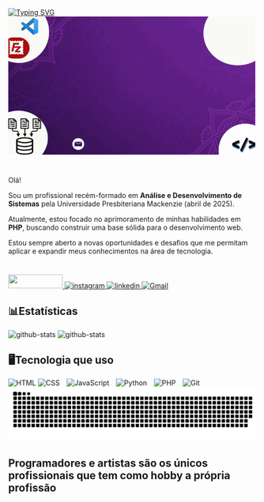 <!-- Link do video que usei para fazer
https://youtu.be/cRoBt6AZgjc?si=Z3T7F-i3jZuodyze 

https://youtu.be/9ygf4hkLVnA?si=WC2_lNrQWtLV2ijP-->

<a href="https://git.io/typing-svg">
  <img  src="https://readme-typing-svg.demolab.com?font=Fira+Code&size=30&duration=4999&pause=1000&color=28F727&width=435&lines=Welcome+to+my+profile!" 
  alt="Typing SVG"/>
</a>

<img alt="Gif de apresentação"  src="./assets/header-gif.gif" width="500"/>

#
Olá! 

Sou um profissional recém-formado em **Análise e Desenvolvimento de Sistemas** pela Universidade Presbiteriana Mackenzie (abril de 2025).

Atualmente, estou focado no aprimoramento de minhas habilidades em **PHP**, buscando construir uma base sólida para o desenvolvimento web.

Estou sempre aberto a novas oportunidades e desafios que me permitam aplicar e expandir meus conhecimentos na área de tecnologia. 
#

<div style=": ;">
  <a href="https://wa.me/553498307474">
      <img
         width="110"
         height="28"      
         src="https://img.shields.io/badge/WhatsApp-25D366?style=for-the-badge&logo=whatsapp&logoColor=white" 
         alt=""
      />
   </a>
   <a href="https://www.instagram.com/wender_messias2/">
      <img
         width="100"
         height="28" 
         src="https://img.shields.io/badge/Instagram-E4405F?style=for-the-badge&logo=instagram&logoColor=white" 
         alt="instagram"
      />
   </a>
   <a href="https://www.linkedin.com/in/wender-messias-jose-da-silva">
      <img
         width="80"
         height="28"
         src="https://img.shields.io/badge/LinkedIn-0077B5?style=for-the-badge&logo=linkedin&logoColor=white"
         alt="linkedin"
         />
   </a>
   <a href="mailto:wendermessias.dev@gmail.com?body=Olá,%20tudo%20bem?%20Vi%20seu%20e-mail%20e%20resolvi%20entrar%20em%20contato.">
      <img 
          src="https://img.shields.io/badge/Gmail-D14836?style=for-the-badge&logo=gmail&logoColor=white" target="_blank" rel=”noopener” 
          alt="Gmail"
      />
   </a>
</div>

## 📊Estatísticas
<p>
   <img 
        align-itens="left" 
        alt="github-stats" 
        height="200" 
        src="https://github-readme-stats.vercel.app/api?username=wendermessias&show_icons=true&theme=tokyonight"
     />
      <img 
        align-itens="left" 
        alt="github-stats" 
        height="200"
        src="https://github-readme-stats.vercel.app/api/top-langs/?username=wendermessias&theme=tokyonight"
     />
</p>

## 🖥️Tecnologia que uso

<div>
    <img
        align-itens="center"
        alt="HTML"
        title="HTML"
        width="30"
        src="https://cdn.jsdelivr.net/gh/devicons/devicon@latest/icons/html5/html5-original-wordmark.svg" 
    />
    <img 
        align-itens="" 
        alt="CSS" 
        title="CSS" 
        width="30"
        style="padding-right: 10px;"
        src="https://cdn.jsdelivr.net/gh/devicons/devicon@latest/icons/css3/css3-original-wordmark.svg" 
    />
    <img 
        align-itens="" 
        alt="JavaScript" 
        title="JavaScript"
        width="25" 
        style="padding-right: 10px;"
        src="https://cdn.jsdelivr.net/gh/devicons/devicon@latest/icons/javascript/javascript-plain.svg"
    />
    <img 
        align-itens="" 
        alt="Python" 
        title="Python" 
        width="30" 
        style="padding-right: 10px;"
        src="https://cdn.jsdelivr.net/gh/devicons/devicon@latest/icons/python/python-original.svg"
    />
    <img 
        align-itens="" 
        alt="PHP" 
        title="PHP" 
        width="30" 
        style="padding-right: 10px;"
        src="https://cdn.jsdelivr.net/gh/devicons/devicon@latest/icons/php/php-original.svg"
        />
      <img 
         align-itens="Git" 
         alt="Git" 
         title="Git" 
         width="25"
         style="padding-right: 10px;"
         src="https://cdn.jsdelivr.net/gh/devicons/devicon@latest/icons/git/git-plain.svg"
      />
</div>

<picture align-itens="center">
  <source media="(prefers-color-scheme: dark)" srcset="https://raw.githubusercontent.com/wendermessias/wendermessias/output/github-contribution-grid-snake-dark.svg">
  <source media="(prefers-color-scheme: light)" srcset="https://raw.githubusercontent.com/wendermessias/wendermessias/output/github-contribution-grid-snake-dark.svg">
  <img align-itens="center" alt="github contribution grid snake animation" src="https://raw.githubusercontent.com/mari4souza/mari4souza/output/github-contribution-grid-snake.svg">
</picture>



## Programadores e artistas são os únicos profissionais que tem como hobby a própria profissão
